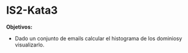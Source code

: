 # IS2-Kata3

**Objetivos:**
- Dado un conjunto de emails calcular el histograma de los dominiosy visualizarlo.
